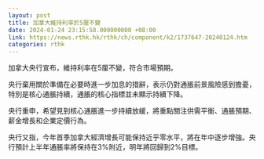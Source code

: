 ```yaml
---
layout: post
title: 加拿大維持利率於5厘不變
date: 2024-01-24 23:15:58.000000000 +08:00
link: https://news.rthk.hk/rthk/ch/component/k2/1737647-20240124.htm
categories: rthk
---
```


加拿大央行宣布，維持利率在5厘不變，符合市場預期。

央行棄用關於準備在必要時進一步加息的措辭，表示仍對通脹前景風險感到擔憂，特別是核心通脹持續，通脹的核心指標並未顯示持續下降。

央行重申，希望見到核心通脹進一步持續放緩，將重點關注供需平衡、通脹預期、薪金增長和企業定價行為。

央行又指，今年首季加拿大經濟增長可能保持近乎零水平，將在年中逐步增強。央行預計上半年通脹率將保持在3%附近，明年將回歸到2%目標。
